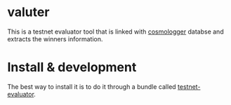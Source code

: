 # valuter
This is a testnet evaluator tool that is linked with [cosmologger](https://github.com/archway-network/cosmologger/) databse and extracts the winners information.

# Install & development
The best way to install it is to do it through a bundle called [testnet-evaluator](https://github.com/archway-network/testnet-evaluator/). 
